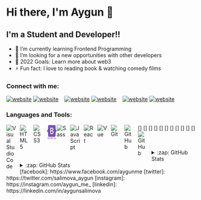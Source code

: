 # Hi there, I'm Aygun 👋 


## I'm a Student and Developer!!

- 🌱 I’m currently learning Frontend Programming
- 👯 I’m looking for a new opportunities with other developers
- 🥅 2022 Goals: Learn more about web3
- ⚡ Fun fact: I love to reading book & watching comedy films

### Connect with me:

[![website](./img/twitter-light.svg)](https://twitter.com/salimova_aygun#gh-light-mode-only)
[![website](./img/twitter-dark.svg)](https://twitter.com/salimova_aygun#gh-dark-mode-only)
&nbsp;&nbsp;
[![website](./img/linkedin-light.svg)](https://linkedin.com/in/aygunsalimova#gh-light-mode-only)
[![website](./img/linkedin-dark.svg)](https://linkedin.com/in/aygunsalimova#gh-dark-mode-only)
&nbsp;&nbsp;
[![website](./img/instagram-light.svg)](https://instagram.com/aygun_me_#gh-light-mode-only)
[![website](./img/instagram-dark.svg)](https://instagram.com/aygun_me_#gh-dark-mode-only)

### Languages and Tools:

[<img align="left" alt="Visual Studio Code" width="26px" src="https://cdn.jsdelivr.net/gh/devicons/devicon/icons/vscode/vscode-original.svg" style="padding-right:10px;" />]
[<img align="left" alt="HTML5" width="26px" src="https://cdn.jsdelivr.net/gh/devicons/devicon/icons/html5/html5-original.svg" style="padding-right:10px;" />]
[<img align="left" alt="CSS3" width="26px" src="https://cdn.jsdelivr.net/gh/devicons/devicon/icons/css3/css3-original.svg" style="padding-right:10px;" />]
[<img  align="left" alt="Bootstrap" width="26px" src="https://raw.githubusercontent.com/devicons/devicon/master/icons/bootstrap/bootstrap-plain-wordmark.svg" alt="bootstrap" width="40" height="40" style="max-width: 100%;">]
[<img align="left" alt="Sass" width="26px" src="https://cdn.jsdelivr.net/gh/devicons/devicon/icons/sass/sass-original.svg" style="padding-right:10px;" />]
[<img align="left" alt="JavaScript" width="26px" src="https://cdn.jsdelivr.net/gh/devicons/devicon/icons/javascript/javascript-original.svg" style="padding-right:10px;" />]
[<img align="left" alt="React" width="26px" src="https://cdn.jsdelivr.net/gh/devicons/devicon/icons/react/react-original.svg" style="padding-right:10px;" />]
[<img align="left" alt="Vue" width="26px" src="https://images.app.goo.gl/J7d94tvo98shRFGL7.png" style="padding-right:10px;" />]
[<img align="left" alt="Git" width="26px" src="https://cdn.jsdelivr.net/gh/devicons/devicon/icons/git/git-original.svg" style="padding-right:10px;" />]
[<img align="left" alt="GitHub" width="26px" src="https://user-images.githubusercontent.com/3369400/139447912-e0f43f33-6d9f-45f8-be46-2df5bbc91289.png" style="padding-right:10px;" />]
[<img align="left" alt="GitHub" width="26px" src="https://user-images.githubusercontent.com/3369400/139448065-39a229ba-4b06-434b-bc67-616e2ed80c8f.png" style="padding-right:10px;" />]


<br />
<br />

<details>

  <summary>:zap: GitHub Stats</summary>
 [<img align="left" alt="" src="https://github-readme-stats.vercel.app/api/top-langs/?username=aygunsalimova"/>]

</details>

<details>
  <summary>:zap: GitHub Stats</summary>

  <img align="left" alt="codeSTACKr's GitHub Stats" src="https://github-readme-stats.vercel.app/api?username=aygunsalimova&show_icons=true&theme=gotham" />

</details>
[facebook]: https://www.facebook.com/aygunme
[twitter]: https://twitter.com/salimova_aygun
[instagram]: https://instagram.com/aygun_me_
[linkedin]: https://linkedin.com/in/aygunsalimova

